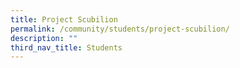 ```yaml
---
title: Project Scubilion
permalink: /community/students/project-scubilion/
description: ""
third_nav_title: Students
---
```

